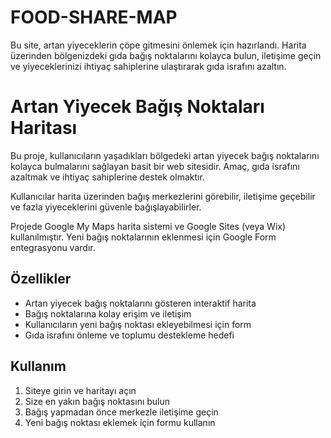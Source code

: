 # FOOD-SHARE-MAP
Bu site, artan yiyeceklerin çöpe gitmesini önlemek için hazırlandı. Harita üzerinden bölgenizdeki gıda bağış noktalarını kolayca bulun, iletişime geçin ve yiyeceklerinizi ihtiyaç sahiplerine ulaştırarak gıda israfını azaltın.

# Artan Yiyecek Bağış Noktaları Haritası

Bu proje, kullanıcıların yaşadıkları bölgedeki artan yiyecek bağış noktalarını kolayca bulmalarını sağlayan basit bir web sitesidir. Amaç, gıda israfını azaltmak ve ihtiyaç sahiplerine destek olmaktır.

Kullanıcılar harita üzerinden bağış merkezlerini görebilir, iletişime geçebilir ve fazla yiyeceklerini güvenle bağışlayabilirler.

Projede Google My Maps harita sistemi ve Google Sites (veya Wix) kullanılmıştır. Yeni bağış noktalarının eklenmesi için Google Form entegrasyonu vardır.

## Özellikler
- Artan yiyecek bağış noktalarını gösteren interaktif harita  
- Bağış noktalarına kolay erişim ve iletişim  
- Kullanıcıların yeni bağış noktası ekleyebilmesi için form  
- Gıda israfını önleme ve toplumu destekleme hedefi  

## Kullanım
1. Siteye girin ve haritayı açın  
2. Size en yakın bağış noktasını bulun  
3. Bağış yapmadan önce merkezle iletişime geçin  
4. Yeni bağış noktası eklemek için formu kullanın  


